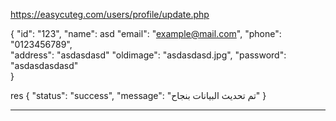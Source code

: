 https://easycuteg.com/users/profile/update.php

{
"id": "123",
"name": asd
"email": "example@mail.com", 
"phone": "0123456789",    
"address":  "asdasdasd"
"oldimage": "asdasdasd.jpg", 
"password": "asdasdasdasd"   
}

res
{
"status": "success",
"message": "تم تحديث البيانات بنجاح"
}

-------------------------------------------------------


